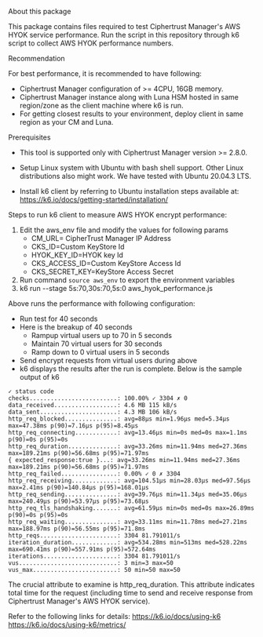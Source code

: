 About this package

This package contains files required to test Ciphertrust Manager's AWS HYOK 
service performance. Run the script in this repository through k6 script to 
collect AWS HYOK performance numbers.

Recommendation

For best performance, it is recommended to have following:

* Ciphertrust Manager configuration of >= 4CPU, 16GB memory.
* Ciphertrust Manager instance  along with Luna HSM hosted in same 
  region/zone as the client machine where k6 is run.
* For getting closest results to your environment, deploy client in same 
  region as your CM and Luna.

Prerequisites
* This tool is supported only with Ciphertrust Manager version >= 2.8.0.
* Setup Linux system with Ubuntu with bash shell support. Other Linux 
  distributions also might work. We have tested with Ubuntu 20.04.3 LTS.

* Install k6 client by referring to Ubuntu installation steps available at: 
  https://k6.io/docs/getting-started/installation/

Steps to run k6 client to measure AWS HYOK encrypt performance:
1. Edit the aws_env file and modify the values for following params
   * CM_URL= CipherTrust Manager IP Address
   * CKS_ID=Custom KeyStore Id
   * HYOK_KEY_ID=HYOK key Id
   * CKS_ACCESS_ID=Custom KeyStore Access Id
   * CKS_SECRET_KEY=KeyStore Access Secret
2. Run command `source aws_env` to export the environment variables
3. k6 run --stage 5s:70,30s:70,5s:0 aws_hyok_performance.js

Above runs the performance with following configuration:
* Run test for 40 seconds
* Here is the breakup of 40 seconds
  * Rampup virtual users up to 70 in 5 seconds
  * Maintain 70 virtual users for 30 seconds
  * Ramp down to 0 virtual users in 5 seconds
* Send encrypt requests from virtual users during above
* k6 displays the results after the run is complete. Below is the sample output of k6
```
✓ status code
checks.........................: 100.00% ✓ 3304 ✗ 0 
data_received..................: 4.6 MB 115 kB/s 
data_sent......................: 4.3 MB 106 kB/s
http_req_blocked...............: avg=88µs min=1.96µs med=5.34µs max=47.38ms p(90)=7.16µs p(95)=8.45µs
http_req_connecting............: avg=13.46µs min=0s med=0s max=1.1ms p(90)=0s p(95)=0s
http_req_duration..............: avg=33.26ms min=11.94ms med=27.36ms max=189.21ms p(90)=56.68ms p(95)=71.97ms
{ expected_response:true }...: avg=33.26ms min=11.94ms med=27.36ms max=189.21ms p(90)=56.68ms p(95)=71.97ms
http_req_failed................: 0.00% ✓ 0 ✗ 3304
http_req_receiving.............: avg=104.51µs min=28.03µs med=97.56µs max=2.41ms p(90)=140.84µs p(95)=168.01µs
http_req_sending...............: avg=39.76µs min=11.34µs med=35.06µs max=240.49µs p(90)=53.97µs p(95)=73.68µs
http_req_tls_handshaking.......: avg=61.59µs min=0s med=0s max=26.89ms p(90)=0s p(95)=0s
http_req_waiting...............: avg=33.11ms min=11.78ms med=27.21ms max=188.97ms p(90)=56.55ms p(95)=71.8ms
http_reqs......................: 3304 81.791011/s
iteration_duration.............: avg=534.28ms min=513ms med=528.22ms max=690.41ms p(90)=557.91ms p(95)=572.64ms
iterations.....................: 3304 81.791011/s
vus............................: 3 min=3 max=50
vus_max........................: 50 min=50 max=50
```
The crucial attribute to examine is http_req_duration.
This attribute indicates total time for the request (including time to send and receive response from
Ciphertrust Manager's AWS HYOK service).

Refer to the following links for details:
https://k6.io/docs/using-k6
https://k6.io/docs/using-k6/metrics/
